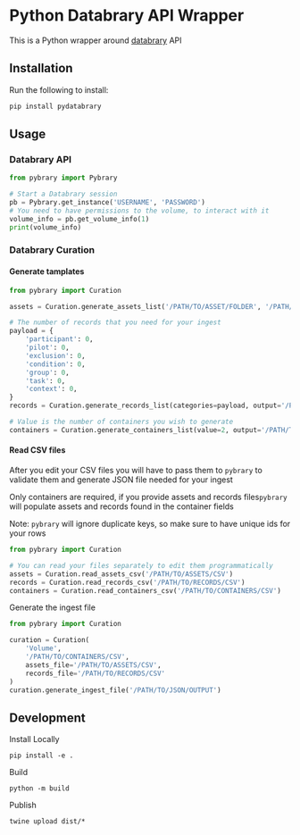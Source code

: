 # Python Databrary API Wrapper
This is a Python wrapper around [databrary](https://www.databrary.org) API

## Installation 
Run the following to install:
```bash
pip install pydatabrary
```

## Usage

### Databrary API
```python
from pybrary import Pybrary

# Start a Databrary session
pb = Pybrary.get_instance('USERNAME', 'PASSWORD')
# You need to have permissions to the volume, to interact with it
volume_info = pb.get_volume_info(1)
print(volume_info)
```

### Databrary Curation
#### Generate tamplates

```python
from pybrary import Curation

assets = Curation.generate_assets_list('/PATH/TO/ASSET/FOLDER', '/PATH/TO/OUTPUT/CSV')

# The number of records that you need for your ingest
payload = {
    'participant': 0,
    'pilot': 0,
    'exclusion': 0,
    'condition': 0,
    'group': 0,
    'task': 0,
    'context': 0,
}
records = Curation.generate_records_list(categories=payload, output='/PATH/TO/OUTPUT/CSV')

# Value is the number of containers you wish to generate
containers = Curation.generate_containers_list(value=2, output='/PATH/TO/OUTPUT/CSV')
```

#### Read CSV files
After you edit your CSV files you will have to pass them to ```pybrary``` to validate them and
generate JSON file needed for your ingest

Only containers are required, if you provide assets and records files```pybrary``` will populate
assets and records found in the container fields

Note: ```pybrary``` will ignore duplicate keys, so make sure to have unique ids for your rows
```python
from pybrary import Curation

# You can read your files separately to edit them programmatically 
assets = Curation.read_assets_csv('/PATH/TO/ASSETS/CSV')
records = Curation.read_records_csv('/PATH/TO/RECORDS/CSV')
containers = Curation.read_containers_csv('/PATH/TO/CONTAINERS/CSV')
```
Generate the ingest file
```python
from pybrary import Curation

curation = Curation(
    'Volume',
    '/PATH/TO/CONTAINERS/CSV',
    assets_file='/PATH/TO/ASSETS/CSV',
    records_file='/PATH/TO/RECORDS/CSV'
)
curation.generate_ingest_file('/PATH/TO/JSON/OUTPUT')
```


## Development
Install Locally
```shell
pip install -e .
```

Build
```shell
python -m build
```

Publish
```shell
twine upload dist/*
```



